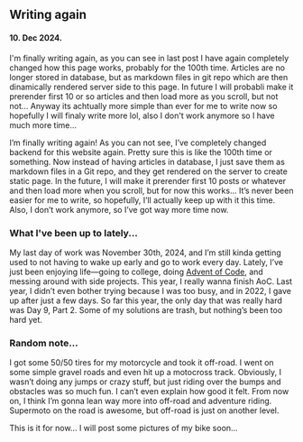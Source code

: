 ## Writing again

#### 10. Dec 2024.

I'm finally writing again, as you can see in last post I have again completely changed how this page works, probably for the 100th time. Articles are no longer stored in database, but as markdown files in git repo which are then dinamically rendered server side to this page. In future I will probabli make it prerender first 10 or so articles
and then load more as you scroll, but not not... Anyway its achtually more simple than ever for me to write now so hopefully I will finaly write more lol, also I don't work anymore so I have much more time...

I’m finally writing again! As you can not see, I’ve completely changed backend for this website again. Pretty sure this is like the 100th time or something. Now instead of having articles in database, I just save them as markdown files in a Git repo, and they get rendered on the server to create static page. In the future, I will make it prerender first 10 posts or whatever and then load more when you scroll, but for now this works... It’s never been easier for me to write, so hopefully, I’ll actually keep up with it this time. Also, I don’t work anymore, so I’ve got way more time now.

### What I've been up to lately...

My last day of work was November 30th, 2024, and I’m still kinda getting used to not having to wake up early and go to work every day. Lately, I’ve just been enjoying life—going to college, doing [Advent of Code](https://adventofcode.com/), and messing around with side projects. This year, I really wanna finish AoC. Last year, I didn’t even bother trying because I was too busy, and in 2022, I gave up after just a few days. So far this year, the only day that was really hard was Day 9, Part 2. Some of my solutions are trash, but nothing’s been too hard yet.

### Random note...

I got some 50/50 tires for my motorcycle and took it off-road. I went on some simple gravel roads and even hit up a motocross track. Obviously, I wasn’t doing any jumps or crazy stuff, but just riding over the bumps and obstacles was so much fun. I can’t even explain how good it felt. From now on, I think I’m gonna lean way more into off-road and adventure riding. Supermoto on the road is awesome, but off-road is just on another level.

This is it for now... I will post some pictures of my bike soon...
